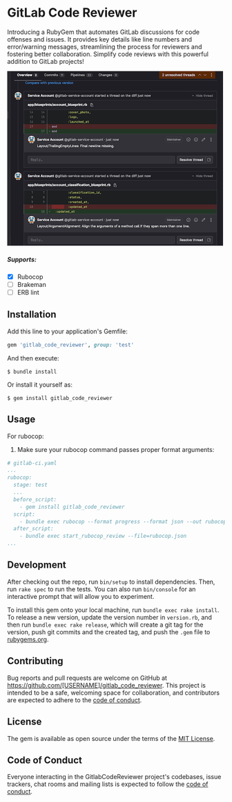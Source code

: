# GitLab Code Reviewer

Introducing a RubyGem that automates GitLab discussions for code offenses and issues. It provides key details like line numbers and error/warning messages, streamlining the process for reviewers and fostering better collaboration. Simplify code reviews with this powerful addition to GitLab projects!

![](docs/images/rubocop.png)

##### Supports:

- [x] Rubocop
- [ ] Brakeman
- [ ] ERB lint

## Installation

Add this line to your application's Gemfile:

```ruby
gem 'gitlab_code_reviewer', group: 'test'
```

And then execute:

    $ bundle install

Or install it yourself as:

    $ gem install gitlab_code_reviewer

## Usage

For rubocop:

1. Make sure your rubocop command passes proper format arguments:

```yaml
# gitlab-ci.yaml
...
rubocop:
  stage: test
  ...
  before_script:
    - gem install gitlab_code_reviewer
  script:
    - bundle exec rubocop --format progress --format json --out rubocop.json
  after_script:
    - bundle exec start_rubocop_review --file=rubocop.json
...
```

## Development

After checking out the repo, run `bin/setup` to install dependencies. Then, run `rake spec` to run the tests. You can also run `bin/console` for an interactive prompt that will allow you to experiment.

To install this gem onto your local machine, run `bundle exec rake install`. To release a new version, update the version number in `version.rb`, and then run `bundle exec rake release`, which will create a git tag for the version, push git commits and the created tag, and push the `.gem` file to [rubygems.org](https://rubygems.org).

## Contributing

Bug reports and pull requests are welcome on GitHub at https://github.com/[USERNAME]/gitlab_code_reviewer. This project is intended to be a safe, welcoming space for collaboration, and contributors are expected to adhere to the [code of conduct](https://github.com/[USERNAME]/gitlab_code_reviewer/blob/main/CODE_OF_CONDUCT.md).

## License

The gem is available as open source under the terms of the [MIT License](https://opensource.org/licenses/MIT).

## Code of Conduct

Everyone interacting in the GitlabCodeReviewer project's codebases, issue trackers, chat rooms and mailing lists is expected to follow the [code of conduct](https://github.com/[USERNAME]/gitlab_code_reviewer/blob/main/CODE_OF_CONDUCT.md).
